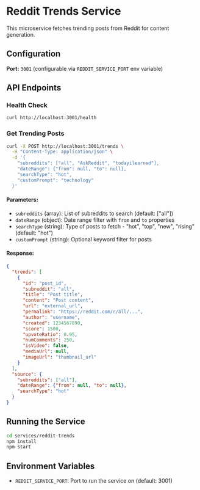 # Reddit Trends Service

This microservice fetches trending posts from Reddit for content generation.

## Configuration

**Port:** `3001` (configurable via `REDDIT_SERVICE_PORT` env variable)

## API Endpoints

### Health Check
```bash
curl http://localhost:3001/health
```

### Get Trending Posts
```bash
curl -X POST http://localhost:3001/trends \
  -H "Content-Type: application/json" \
  -d '{
    "subreddits": ["all", "AskReddit", "todayilearned"],
    "dateRange": {"from": null, "to": null},
    "searchType": "hot",
    "customPrompt": "technology"
  }'
```

#### Parameters:
- `subreddits` (array): List of subreddits to search (default: ["all"])
- `dateRange` (object): Date range filter with `from` and `to` properties
- `searchType` (string): Type of posts to fetch - "hot", "top", "new", "rising" (default: "hot")
- `customPrompt` (string): Optional keyword filter for posts

#### Response:
```json
{
  "trends": [
    {
      "id": "post_id",
      "subreddit": "all",
      "title": "Post title",
      "content": "Post content",
      "url": "external_url",
      "permalink": "https://reddit.com/r/all/...",
      "author": "username",
      "created": 1234567890,
      "score": 1500,
      "upvoteRatio": 0.95,
      "numComments": 250,
      "isVideo": false,
      "mediaUrl": null,
      "imageUrl": "thumbnail_url"
    }
  ],
  "source": {
    "subreddits": ["all"],
    "dateRange": {"from": null, "to": null},
    "searchType": "hot"
  }
}
```

## Running the Service

```bash
cd services/reddit-trends
npm install
npm start
```

## Environment Variables

- `REDDIT_SERVICE_PORT`: Port to run the service on (default: 3001)